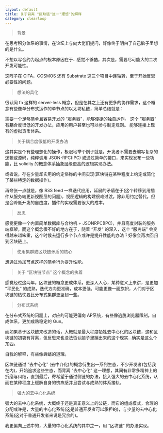 ```yaml
---
layout: default
title: 关于背离 "区块链"这一"理想"的解释
category: clearloop
---
```


> 背景

在思考积分体系的事情，在论坛上与向大佬们提问，好像终于明白了自己脑子里想的是什么。

不想以写合约为起点的根本原因在于…感觉不够酷，其次是，需要尽可能大的二次开发可能性。

这阵子在 CITA，COSMOS 还有 Substrate 这三个项目中连轴转，至于开始反思必要性的问题。


> 想法的具化

很认同 fn 这样的 server-less 概念，但是在其之上还有更多的协作需求，这个概念有些像单分布式运作的单节点的以太坊私链，简单总结就是：

需要一个足够简单且容易开发的 “服务器”，能够便捷的独自运作。
这个 “服务器” 有耦合度很低的开发办法，应用的用户甚至也可以参与制定规则。
能够连接上现有的虚拟货币体系。


> 关于耦合度很低的开发办法

这其实是个有些理想化的操作，极限地举个例子就是，开发者不需要去编写复杂的逻辑或源码，纯粹调用 JSON-RPC(IPC) 或通过简单的接口，来实现发布一些功能，比 solidity 的概念体系抽象层级更高的逻辑实现办法。

或者说，存在少量却实用的约定俗称的中间实现(区块链在某种程度上约定或简化了某些特定的数据操作)。

再夸张一点就是，像 RSS feed 一样迭代应用，延展的矛盾在于(这个转移到用插件从服务端更新视图层的问题)，视图逻辑的构建很难过渡，除非用约定替代，但是会降低开发的自由度，插件的实现需要很大的成本。


> 反思

感觉更像一个内置简单数据库与合约机 + JSONRPC(IPC)，并且高度封装的服务端框架，而这个概念很不好的地方在于，随着 “开发” 的深入，这个 “服务端” 会变得越来越笨重，这个时候去运行多个节点或许是提升性能的办法？好像会再次回归到区块链上。


> 使用集群或区块链矛盾的核心

想通过添加节点这样的简单行为提升性能。


> 关于 “区块链节点” 这个概念的执着

感觉经过这两年，区块链的概念更成体系，更深入人心，某种意义上来讲，是更加 “平民化” 的成熟，迭代方向更准确，成本更低，可能更像一面旗帜，人们对于区块链的热忱要比分布式集群更坚韧一些。


> 分布式系统

在分布式系统的问题上，对应的可能更偏向 AP系统，有些像逃脱浏览器限制，自成体系，更加成熟稳定的 Gun。

而如果基于区块链来改造的话，大概就是最大程度牺牲去中心化的区块链，这和区块链的初衷有背离，但反思来也没法否认脑子里蹦出来的这个现实…确实是这么个东西。

自我的解释，有些像蝉蛹的道理。

区块链通过 “去中心化” (去中介化)的概念衍生出一系列生态，不少开发者(包括我在内)，开始追求这些生态，而背离 “去中心化” 这一理想，其间有非常多精神上的折磨与纠结，直到最后，寄希望于通过侧链的办法，接入强大的去中心化系统，从而在某种程度上缓解自身的愧疚感并且尝试与成熟的体系接轨。


> 强大的去中心化系统

强大的去中心化系统，大概终于还是真正意义上的公链，而它的组成模式，合理的分配或许是，大量的中心化系统(这是普通开发者可以承担的)，与少量的去中心化系统(这对于普通开发者来说是冗余的)。

我更偏向上述中的，大量的中心化系统的其中之一，用 “区块链” 的办法实现。
